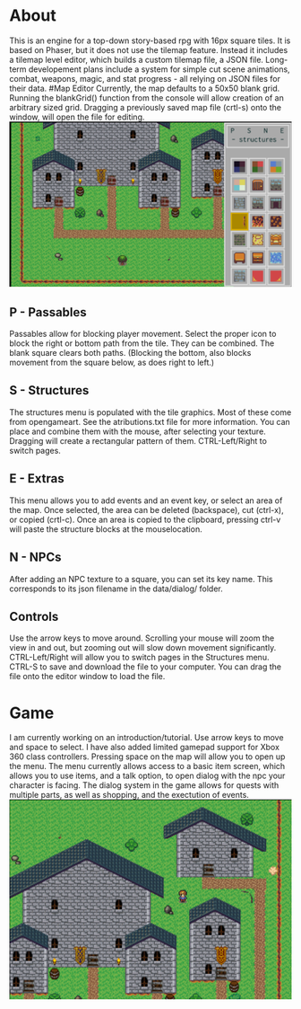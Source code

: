 # About
This is an engine for a top-down story-based rpg with 16px square tiles.  It is based on Phaser, but it does not use the tilemap feature.  Instead it includes a tilemap level editor, which builds a custom tilemap file, a JSON file.
Long-term developement plans include a system for simple cut scene animations, combat, weapons, magic, and stat progress - all relying on JSON files for their data.
#Map Editor
Currently, the map defaults to a 50x50 blank grid.  Running the blankGrid() function from the console will allow creation of an arbitrary sized grid.
Dragging a previously saved map file (crtl-s) onto the window, will open the file for editing.
![alt text](screenshot_editor.png "Game Screenshot")
## P - Passables
Passables allow for blocking player movement.  Select the proper icon to block the right or bottom path from the tile.  They can be combined.  The blank square clears both paths.  (Blocking the bottom, also blocks movement from the square below, as does right to left.)
## S - Structures
The structures menu is populated with the tile graphics.  Most of these come from opengameart.  See the atributions.txt file for more information.  You can place and combine them with the mouse, after selecting your texture.  Dragging will create a rectangular pattern of them.  CTRL-Left/Right to switch pages.
## E - Extras
This menu allows you to add events and an event key, or select an area of the map.  Once selected, the area can be deleted (backspace), cut (ctrl-x), or copied (crtl-c).  Once an area is copied to the clipboard, pressing ctrl-v will paste the structure blocks at the mouselocation.
## N - NPCs
After adding an NPC texture to a square, you can set its key name.  This corresponds to its json filename in the data/dialog/ folder.
## Controls
Use the arrow keys to move around.  Scrolling your mouse will zoom the view in and out, but zooming out will slow down movement significantly.  CTRL-Left/Right will allow you to switch pages in the Structures menu. CTRL-S to save and download the file to your computer.  You can drag the file onto the editor window to load the file.
# Game
I am currently working on an introduction/tutorial.
Use arrow keys to move and space to select.  I have also added limited gamepad support for Xbox 360 class controllers.  Pressing space on the map will allow you to open up the menu.  The menu currently allows access to a basic item screen, which allows you to use items, and a talk option, to open dialog with the npc your character is facing.
The dialog system in the game allows for quests with multiple parts, as well as shopping, and the exectution of events.
![alt text](screenshot.png "Game Screenshot")